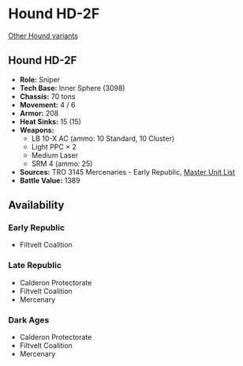 # Hound HD-2F

[Other Hound variants](../hound.md)

## Hound HD-2F
- **Role:** Sniper
- **Tech Base:** Inner Sphere (3098)
- **Chassis:** 70 tons
- **Movement:** 4 / 6
- **Armor:** 208
- **Heat Sinks:** 15 (15)
- **Weapons:**
  - LB 10-X AC (ammo: 10 Standard, 10 Cluster)
  - Light PPC × 2
  - Medium Laser
  - SRM 4 (ammo: 25)
- **Sources:** TRO 3145 Mercenaries - Early Republic, [Master Unit List](http://masterunitlist.info/Unit/Details/6563/hound-hd-2f)
- **Battle Value:** 1389

## Availability

### Early Republic
- Filtvelt Coalition

### Late Republic
- Calderon Protectorate
- Filtvelt Coalition
- Mercenary

### Dark Ages
- Calderon Protectorate
- Filtvelt Coalition
- Mercenary


